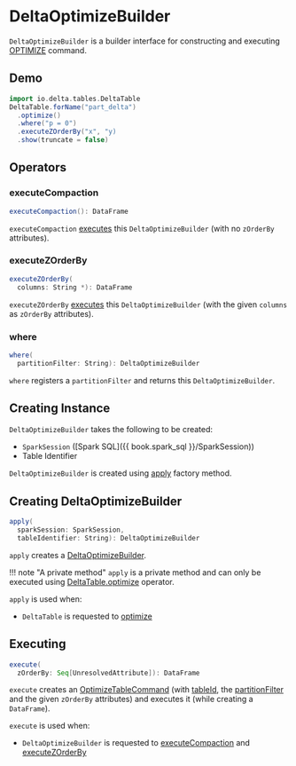 # DeltaOptimizeBuilder

`DeltaOptimizeBuilder` is a builder interface for constructing and executing [OPTIMIZE](commands/optimize/index.md) command.

## Demo

```scala
import io.delta.tables.DeltaTable
DeltaTable.forName("part_delta")
  .optimize()
  .where("p = 0")
  .executeZOrderBy("x", "y)
  .show(truncate = false)
```

## Operators

### <span id="executeCompaction"> executeCompaction

```scala
executeCompaction(): DataFrame
```

`executeCompaction` [executes](#execute) this `DeltaOptimizeBuilder` (with no `zOrderBy` attributes).

### <span id="executeZOrderBy"> executeZOrderBy

```scala
executeZOrderBy(
  columns: String *): DataFrame
```

`executeZOrderBy` [executes](#execute) this `DeltaOptimizeBuilder` (with the given `columns` as `zOrderBy` attributes).

### <span id="where"><span id="partitionFilter"> where

```scala
where(
  partitionFilter: String): DeltaOptimizeBuilder
```

`where` registers a `partitionFilter` and returns this `DeltaOptimizeBuilder`.

## Creating Instance

`DeltaOptimizeBuilder` takes the following to be created:

* <span id="sparkSession"> `SparkSession` ([Spark SQL]({{ book.spark_sql }}/SparkSession))
* <span id="tableIdentifier"> Table Identifier

`DeltaOptimizeBuilder` is created using [apply](#apply) factory method.

## <span id="apply"> Creating DeltaOptimizeBuilder

```scala
apply(
  sparkSession: SparkSession,
  tableIdentifier: String): DeltaOptimizeBuilder
```

`apply` creates a [DeltaOptimizeBuilder](#creating-instance).

!!! note "A private method"
    `apply` is a private method and can only be executed using [DeltaTable.optimize](DeltaTable.md#optimize) operator.

`apply` is used when:

* `DeltaTable` is requested to [optimize](DeltaTable.md#optimize)

## <span id="execute"> Executing

```scala
execute(
  zOrderBy: Seq[UnresolvedAttribute]): DataFrame
```

`execute` creates an [OptimizeTableCommand](commands/optimize/OptimizeTableCommand.md) (with [tableId](commands/optimize/OptimizeTableCommand.md#tableId), the [partitionFilter](#partitionFilter) and the given `zOrderBy` attributes) and executes it (while creating a `DataFrame`).

`execute` is used when:

* `DeltaOptimizeBuilder` is requested to [executeCompaction](#executeCompaction) and [executeZOrderBy](#executeZOrderBy)
